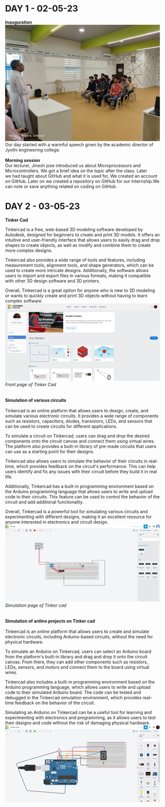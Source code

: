# DAY 1 - 02-05-23
**Inauguration**<br>
![Inauguration Picture](img/123.jpeg)<br>
Our day started with a warmful speech given by the academic director of Jyothi engineering college.<br><br>
**Morning session**<br>
Our lecturer, Jinesh jose introduced us about Microprocessors and Microcontrollers. We got a brief idea on the topic after the class. Later<br>
we had taught about GitHub and what it is used for, We created an account on GitHub. Later on we created a repository on GitHub for our Internship.We can note or save anything related on coding on GitHub.<br>
# DAY 2 - 03-05-23
**Tinker Cad**<br>


Tinkercad is a free, web-based 3D modeling software developed by Autodesk, designed for beginners to create and print 3D models. It offers an intuitive and user-friendly interface that allows users to easily drag and drop shapes to create objects, as well as modify and combine them to create more complex designs. 

Tinkercad also provides a wide range of tools and features, including measurement tools, alignment tools, and shape generators, which can be used to create more intricate designs. Additionally, the software allows users to import and export files in various formats, making it compatible with other 3D design software and 3D printers. 

Overall, Tinkercad is a great option for anyone who is new to 3D modeling or wants to quickly create and print 3D objects without having to learn complex software.<br>
![Tinker Cad](img/234.png)<br>
*Front page of Tinker Cad*<br><br><br>
**Simulation of various circuits**<br><br>
Tinkercad is an online platform that allows users to design, create, and simulate various electronic circuits. It provides a wide range of components such as resistors, capacitors, diodes, transistors, LEDs, and sensors that can be used to create circuits for different applications.

To simulate a circuit on Tinkercad, users can drag and drop the desired components onto the circuit canvas and connect them using virtual wires. The platform also provides a built-in library of pre-made circuits that users can use as a starting point for their designs.

Tinkercad also allows users to simulate the behavior of their circuits in real-time, which provides feedback on the circuit's performance. This can help users identify and fix any issues with their circuit before they build it in real life.

Additionally, Tinkercad has a built-in programming environment based on the Arduino programming language that allows users to write and upload code to their circuits. This feature can be used to control the behavior of the circuit and add additional functionality.

Overall, Tinkercad is a powerful tool for simulating various circuits and experimenting with different designs, making it an excellent resource for anyone interested in electronics and circuit design.<br>
![Tinker Cad circuit simulation](img/cir1.png)<br>
*Simulation page of Tinker cad*<br><br><br>
**Simulation of ardino projects on Tinker cad**<br><br>
Tinkercad is an online platform that allows users to create and simulate electronic circuits, including Arduino-based circuits, without the need for physical hardware. 

To simulate an Arduino on Tinkercad, users can select an Arduino board from the platform's built-in library and drag and drop it onto the circuit canvas. From there, they can add other components such as resistors, LEDs, sensors, and motors and connect them to the board using virtual wires.

Tinkercad also includes a built-in programming environment based on the Arduino programming language, which allows users to write and upload code to their simulated Arduino board. The code can be tested and debugged in the Tinkercad simulation environment, which provides real-time feedback on the behavior of the circuit.

Simulating an Arduino on Tinkercad can be a useful tool for learning and experimenting with electronics and programming, as it allows users to test their designs and code without the risk of damaging physical hardware.<br>
![Ardino project simulation on Tinker cad](img/ard.png)<br>


